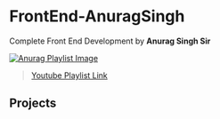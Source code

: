 # FrontEnd-AnuragSingh
Complete Front End Development by **Anurag Singh Sir**

[![Anurag Playlist Image](https://i.ytimg.com/vi/fc2axTKm4ps/hqdefault.jpg?sqp=-oaymwEXCNACELwBSFryq4qpAwkIARUAAIhCGAE=&rs=AOn4CLCqkNPUCiJiGWTjoQff_8Xt0UREmA)](https://www.youtube.com/playlist?list=PLfEr2kn3s-br9ZFmejfLhAgMbGgbpdof8)

>[Youtube Playlist Link](https://www.youtube.com/playlist?list=PLfEr2kn3s-br9ZFmejfLhAgMbGgbpdof8)

## Projects